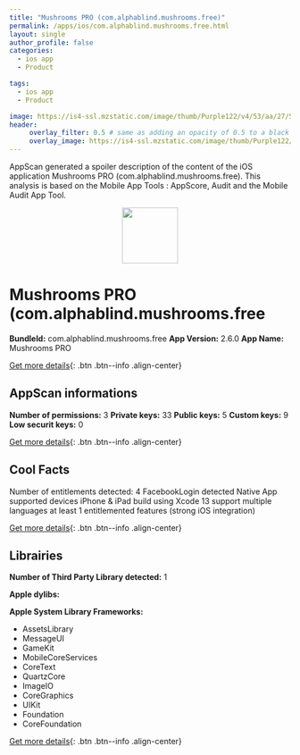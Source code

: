 ```yaml
---
title: "Mushrooms PRO (com.alphablind.mushrooms.free)"
permalink: /apps/ios/com.alphablind.mushrooms.free.html
layout: single
author_profile: false
categories: 
  - ios app 
  - Product 

tags: 
  - ios app 
  - Product 

image: https://is4-ssl.mzstatic.com/image/thumb/Purple122/v4/53/aa/27/53aa2770-ba58-0755-c709-3fa55effb1f0/AppIcon-1x_U007emarketing-0-6-0-85-220.jpeg/512x512bb.jpg
header: 
     overlay_filter: 0.5 # same as adding an opacity of 0.5 to a black background
     overlay_image: https://is4-ssl.mzstatic.com/image/thumb/Purple122/v4/53/aa/27/53aa2770-ba58-0755-c709-3fa55effb1f0/AppIcon-1x_U007emarketing-0-6-0-85-220.jpeg/512x512bb.jpg
---
```

AppScan generated a spoiler description of the content of the iOS application Mushrooms PRO (com.alphablind.mushrooms.free). This analysis is based on the Mobile App Tools : AppScore, Audit and the Mobile Audit App Tool.

  
  
<div style="text-align: center;"><img src="https://is4-ssl.mzstatic.com/image/thumb/Purple122/v4/53/aa/27/53aa2770-ba58-0755-c709-3fa55effb1f0/AppIcon-1x_U007emarketing-0-6-0-85-220.jpeg/512x512bb.jpg" width="100" height="100"></div>  
  
# Mushrooms PRO (com.alphablind.mushrooms.free

**BundleId:** com.alphablind.mushrooms.free
**App Version:** 2.6.0
**App Name:** Mushrooms PRO


[Get more details](/pricing.html){: .btn .btn--info .align-center}  
  
## AppScan informations 

**Number of permissions:** 3
**Private keys:** 33
**Public keys:** 5
**Custom keys:** 9
**Low securit keys:** 0
  
[Get more details](/pricing.html){: .btn .btn--info .align-center}

## Cool Facts

Number of entitlements detected: 4
FacebookLogin detected
Native App
supported devices iPhone & iPad
build using Xcode 13
support multiple languages
at least 1 entitlemented features (strong iOS integration)
  
[Get more details](/pricing.html){: .btn .btn--info .align-center}

## Librairies 
**Number of Third Party Library detected:** 1

**Apple dylibs:**


**Apple System Library Frameworks:**
- AssetsLibrary
- MessageUI
- GameKit
- MobileCoreServices
- CoreText
- QuartzCore
- ImageIO
- CoreGraphics
- UIKit
- Foundation
- CoreFoundation


  
[Get more details](/pricing.html){: .btn .btn--info .align-center}

